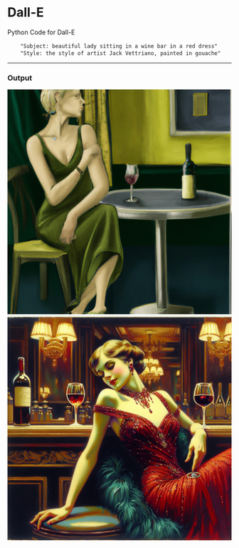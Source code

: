 # Dall-E
Python Code for Dall-E

        "Subject: beautiful lady sitting in a wine bar in a red dress"
        "Style: the style of artist Jack Vettriano, painted in gouache"
---

### Output 
![ALT TEXT](/DALLE-20231116_101512_0.png)
![ALT TEXT](/DALLE-20231212_072353_0.png)


